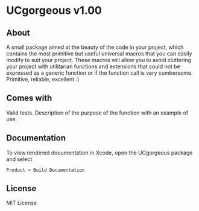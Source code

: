 # UCgorgeous v1.00

## About

A small package aimed at the beauty of the code in your project, which contains the most primitive but useful universal macros that you can easily modify to suit your project.
These macros will allow you to avoid cluttering your project with utilitarian functions and extensions that could not be expressed as a generic function or if the function call is very cumbersome.
Primitive, reliable, excellent :)

## Comes with

Valid tests.
Description of the purpose of the function with an example of use.

## Documentation

To view rendered documentation in Xcode, open the 
UCgorgeous package and select

```
Product > Build Documentation
``` 
## License

MIT License
